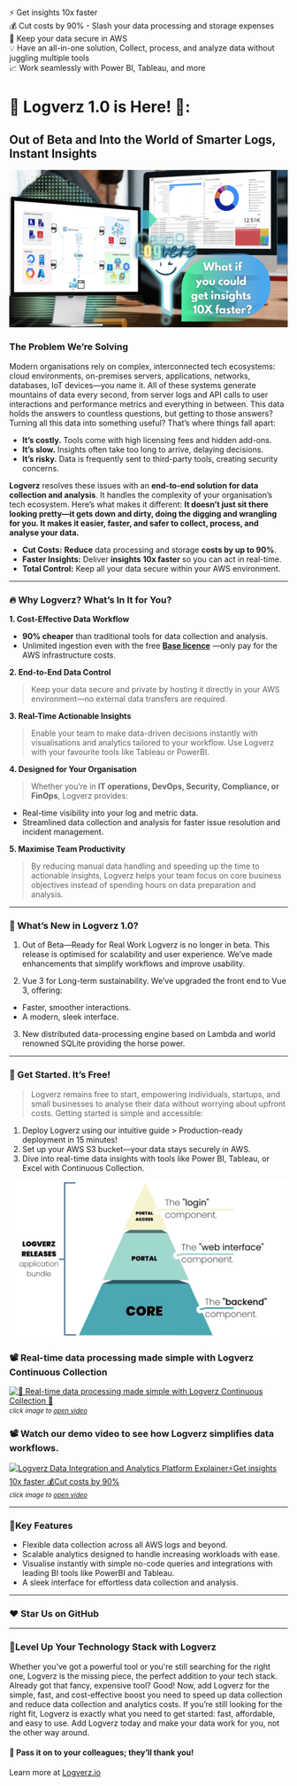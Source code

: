 ⚡ Get insights 10x faster
<br>💰 Cut costs by 90% - Slash your data processing and storage expenses
<br>🔐 Keep your data secure in AWS
<br>💡 Have an all-in-one solution, Collect, process, and analyze data without juggling multiple tools
<br>📈 Work seamlessly with Power BI, Tableau, and more



# 🚀 Logverz 1.0 is Here! 🎉: 

## Out of Beta and Into the World of Smarter Logs, Instant Insights

![What if you could get insights 10x faster?](Docs/What%20if%20you%20could%20get%20insights%2010%20times%20faster.png)


### The Problem We’re Solving
Modern organisations rely on complex, interconnected tech ecosystems: cloud environments, on-premises servers, applications, networks, databases, IoT devices—you name it. 
All of these systems generate mountains of data every second, from server logs and API calls to user interactions and performance metrics and everything in between.
This data holds the answers to countless questions, but getting to those answers? Turning all this data into something useful? That’s where things fall apart:
* **It’s costly.** Tools come with high licensing fees and hidden add-ons.
* **It’s slow.** Insights often take too long to arrive, delaying decisions.
* **It’s risky.** Data is frequently sent to third-party tools, creating security concerns.

**Logverz** resolves these issues with an **end-to-end solution for data collection and analysis**. It handles the complexity of your organisation’s tech ecosystem. 
Here’s what makes it different:
**It doesn’t just sit there looking pretty—it gets down and dirty, doing the digging and wrangling for you. It makes it easier, faster, and safer to collect, process, and analyse your data.**
* **Cut Costs:** **Reduce** data processing and storage **costs by up to 90%**.
* **Faster Insights:** Deliver **insights** **10x faster** so you can act in real-time.
* **Total Control:** Keep all your data secure within your AWS environment.

________________________________________
### 🔥 Why Logverz? What’s In It for You?
**1.	**Cost-Effective Data Workflow****
* **90% cheaper** than traditional tools for data collection and analysis.
* Unlimited ingestion even with the free **<a href="Logverz%20Base%20Licence%20Agreement.pdf" target="_blank">Base licence</a>** —only pay for the AWS infrastructure costs.

**2.	End-to-End Data Control**
 > Keep your data secure and private by hosting it directly in your AWS environment—no external data transfers are required.

**3.	Real-Time Actionable Insights**
> Enable your team to make data-driven decisions instantly with visualisations and analytics tailored to your workflow. Use Logverz with your favourite tools like Tableau or PowerBI. 

**4.	Designed for Your Organisation**
> Whether you’re in **IT operations, DevOps, Security, Compliance, or FinOps**, Logverz provides:
* Real-time visibility into your log and metric data.
* Streamlined data collection and analysis for faster issue resolution and incident management.

**5.	Maximise Team Productivity**
> By reducing manual data handling and speeding up the time to actionable insights, Logverz helps your team focus on core business objectives instead of spending hours on data preparation and analysis.
________________________________________
### 🌟 What’s New in Logverz 1.0?
1.	Out of Beta—Ready for Real Work
Logverz is no longer in beta. This release is optimised for scalability and user experience. We’ve made enhancements that simplify workflows and improve usability.

2.	Vue 3 for Long-term sustainability. We’ve upgraded the front end to Vue 3, offering:
* Faster, smoother interactions.
* A modern, sleek interface.

3.	New distributed data-processing engine based on Lambda and world renowned SQLite providing the horse power.
________________________________________
### 🚀 Get Started. It’s Free!
> Logverz remains free to start, empowering individuals, startups, and small businesses to analyse their data without worrying about upfront costs. 
Getting started is simple and accessible:
1.	Deploy Logverz using our intuitive guide > Production-ready deployment in 15 minutes!
2.	Set up your AWS S3 bucket—your data stays securely in AWS.
3.	Dive into real-time data insights with tools like Power BI, Tableau, or Excel with Continuous Collection.

![Logverz Application Bundle](Docs/Logverz%20Releases%20Diagram.jpg)

### 📽  Real-time data processing made simple with Logverz Continuous Collection 
[![🎥 Real-time data processing made simple with Logverz Continuous Collection 🚀](https://img.youtube.com/vi/AzYY4vYJpmU/maxresdefault.jpg)](https://www.youtube.com/watch?v=AzYY4vYJpmU)  
<small>*click image to [open video](https://www.youtube.com/watch?v=AzYY4vYJpmU)*</small>

### 📽️ Watch our demo video to see how Logverz simplifies data workflows.
[![Logverz Data Integration and Analytics Platform Explainer⚡Get insights 10x faster 💰Cut costs by 90%](https://img.youtube.com/vi/-r_EI4e4ukY/maxresdefault.jpg)](https://www.youtube.com/watch?v=-r_EI4e4ukY)  
<small>*click image to [open video](https://www.youtube.com/watch?v=-r_EI4e4ukY)*</small>

________________________________________
### :sparkler:Key Features
* Flexible data collection across all AWS logs and beyond.
* Scalable analytics designed to handle increasing workloads with ease.
* Visualise instantly with simple no-code queries and integrations with leading BI tools like PowerBI and Tableau.
* A sleek interface for effortless data collection and analysis.
________________________________________
### ❤️ Star Us on GitHub
________________________________________
### 📢Level Up Your Technology Stack with Logverz
Whether you’ve got a powerful tool or you're still searching for the right one, Logverz is the missing piece, the perfect addition to your tech stack.
Already got that fancy, expensive tool? Good! Now, add Logverz for the simple, fast, and cost-effective boost you need to speed up data collection and reduce data collection and analytics costs.
If you’re still looking for the right fit, Logverz is exactly what you need to get started: fast, affordable, and easy to use.
Add Logverz today and make your data work for you, not the other way around. 
#### 🚨 Pass it on to your colleagues; they’ll thank you! 
Learn more at <a href="https://www.logverz.io/" target="_blank">Logverz.io</a> 

